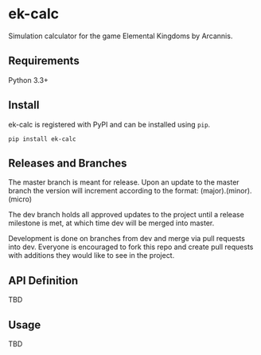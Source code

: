ek-calc
====================

Simulation calculator for the game Elemental Kingdoms by Arcannis.

Requirements
-----------------

Python 3.3+

Install
-----------------

ek-calc is registered with PyPI and can be installed using `pip`.

    pip install ek-calc


Releases and Branches
-----------------

The master branch is meant for release.  Upon an update to the master branch the version will increment according to the format: (major).(minor).(micro)

The dev branch holds all approved updates to the project until a release milestone is met, at which time dev will be merged into master.

Development is done on branches from dev and merge via pull requests into dev. Everyone is encouraged to fork this repo and create pull requests with additions they would like to see in the project.


API Definition
-----------------

TBD

Usage
-----------------

TBD
